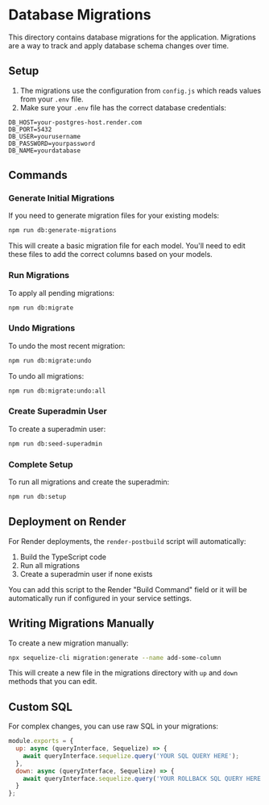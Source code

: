 # Database Migrations

This directory contains database migrations for the application. Migrations are a way to track and apply database schema changes over time.

## Setup

1. The migrations use the configuration from `config.js` which reads values from your `.env` file.
2. Make sure your `.env` file has the correct database credentials:

```
DB_HOST=your-postgres-host.render.com
DB_PORT=5432
DB_USER=yourusername
DB_PASSWORD=yourpassword
DB_NAME=yourdatabase
```

## Commands

### Generate Initial Migrations

If you need to generate migration files for your existing models:

```bash
npm run db:generate-migrations
```

This will create a basic migration file for each model. You'll need to edit these files to add the correct columns based on your models.

### Run Migrations

To apply all pending migrations:

```bash
npm run db:migrate
```

### Undo Migrations

To undo the most recent migration:

```bash
npm run db:migrate:undo
```

To undo all migrations:

```bash
npm run db:migrate:undo:all
```

### Create Superadmin User

To create a superadmin user:

```bash
npm run db:seed-superadmin
```

### Complete Setup

To run all migrations and create the superadmin:

```bash
npm run db:setup
```

## Deployment on Render

For Render deployments, the `render-postbuild` script will automatically:

1. Build the TypeScript code
2. Run all migrations
3. Create a superadmin user if none exists

You can add this script to the Render "Build Command" field or it will be automatically run if configured in your service settings.

## Writing Migrations Manually

To create a new migration manually:

```bash
npx sequelize-cli migration:generate --name add-some-column
```

This will create a new file in the migrations directory with `up` and `down` methods that you can edit.

## Custom SQL

For complex changes, you can use raw SQL in your migrations:

```javascript
module.exports = {
  up: async (queryInterface, Sequelize) => {
    await queryInterface.sequelize.query('YOUR SQL QUERY HERE');
  },
  down: async (queryInterface, Sequelize) => {
    await queryInterface.sequelize.query('YOUR ROLLBACK SQL QUERY HERE');
  }
};
``` 